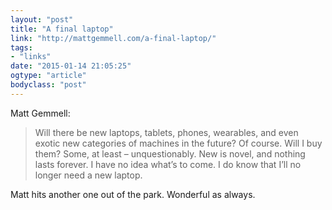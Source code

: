 ```yaml
---
layout: "post"
title: "A final laptop"
link: "http://mattgemmell.com/a-final-laptop/"
tags: 
- "links"
date: "2015-01-14 21:05:25"
ogtype: "article"
bodyclass: "post"
---
```


Matt Gemmell:

> Will there be new laptops, tablets, phones, wearables, and even exotic new categories of machines in the future? Of course. Will I buy them? Some, at least – unquestionably. New is novel, and nothing lasts forever. I have no idea what’s to come. I do know that I’ll no longer need a new laptop.

Matt hits another one out of the park. Wonderful as always.